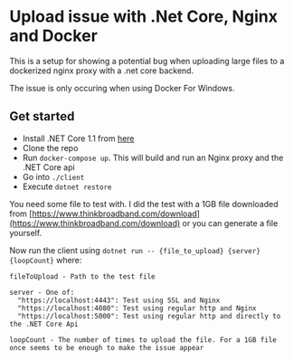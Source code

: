 # Upload issue with .Net Core, Nginx and Docker

This is a setup for showing a potential bug when uploading large files to a dockerized nginx proxy with a .net core backend.

The issue is only occuring when using Docker For Windows.

## Get started

- Install .NET Core 1.1 from [here](https://www.microsoft.com/net/core)
- Clone the repo
- Run `docker-compose up`. This will build and run an Nginx proxy and the .NET Core api
- Go into `./client`
- Execute `dotnet restore`

You need some file to test with. I did the test with a 1GB file downloaded from [https://www.thinkbroadband.com/download](https://www.thinkbroadband.com/download) or you can generate a file yourself.

Now run the client using `dotnet run -- {file_to_upload} {server} {loopCount}` where:

```
fileToUpload - Path to the test file

server - One of:
  "https://localhost:4443": Test using SSL and Nginx
  "https://localhost:4080": Test using regular http and Nginx
  "https://localhost:5000": Test using regular http and directly to the .NET Core Api

loopCount - The number of times to upload the file. For a 1GB file once seems to be enough to make the issue appear
```
